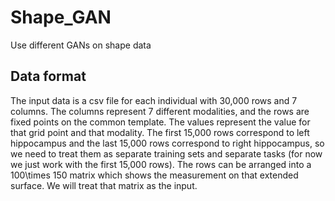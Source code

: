 # Shape_GAN
Use different GANs on shape data

## Data format
The input data is a csv file for each individual with 30,000 rows and 7 columns. The columns represent 7 different modalities, and the rows are fixed points on the common template. The values represent the value for that grid point and that modality. The first 15,000 rows correspond to left hippocampus and the last 15,000 rows correspond to right hippocampus, so we need to treat them as separate training sets and separate tasks (for now we just work with the first 15,000 rows). The rows can be arranged into a 100\times 150 matrix which shows the measurement on that extended surface. We will treat that matrix as the input.
